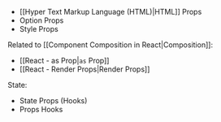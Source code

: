 - [[Hyper Text Markup Language (HTML)|HTML]] Props
- Option Props
- Style Props

Related to [[Component Composition in React|Composition]]:

- [[React - as Prop|`as` Prop]]
- [[React - Render Props|Render Props]]

State:

- State Props (Hooks)
- Props Hooks